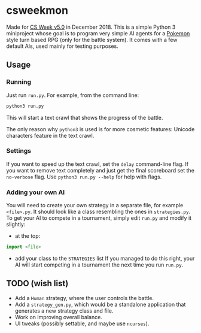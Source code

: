 # csweekmon
Made for [CS Week v5.0](http://www.csnedelja.mg.edu.rs/ "mgcsweek website") in December 2018. This is a simple Python 3 miniproject whose goal is to program very simple AI agents for a [Pokemon](https://www.pokemon.com "Pokemon") style turn based RPG (only for the battle system). It comes with a few default AIs, used mainly for testing purposes.

## Usage

### Running
Just run `run.py`. For example, from the command line:
```bash
python3 run.py
```
This will start a text crawl that shows the progress of the battle.

The only reason why `python3` is used is for more cosmetic features: Unicode characters feature in the text crawl.

### Settings
If you want to speed up the text crawl, set the `delay` command-line flag. If you want to remove text completely and just get the final scoreboard set the `no-verbose` flag. Use `python3 run.py --help` for help with flags.

### Adding your own AI
You will need to create your own strategy in a separate file, for example `<file>.py`. It should look like a class resembling the ones in `strategies.py`. To get your AI to compete in a tournament, simply edit `run.py` and modify it slightly:
 - at the top:
```python
import <file>
```
 - add your class to the `STRATEGIES` list
If you managed to do this right, your AI will start competing in a tournament the next time you run `run.py`.

## TODO (wish list)
 - Add a `Human` strategy, where the user controls the battle.
 - Add a `strategy_gen.py`, which would be a standalone application that generates a new strategy class and file.
 - Work on improving overall balance.
 - UI tweaks (possibly settable, and maybe use `ncurses`).
